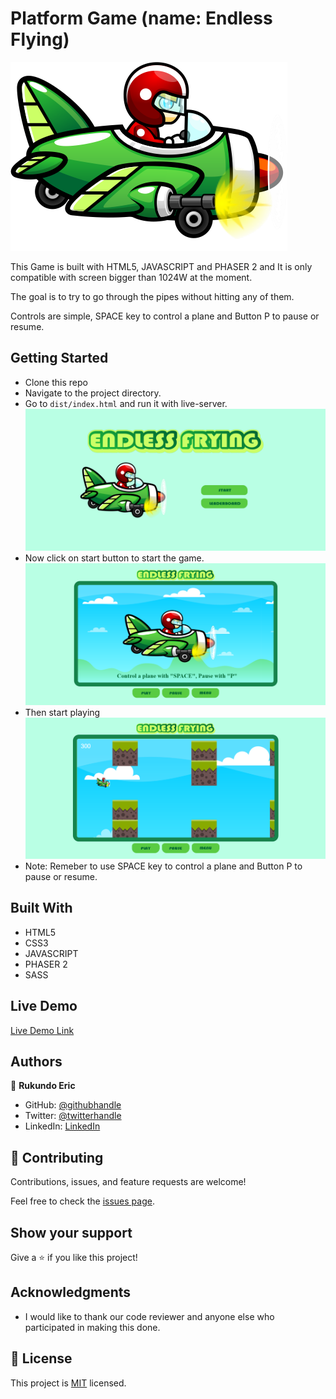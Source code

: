 # Platform Game (name: Endless Flying)
![Image](assets/images/plane.png)

This Game is built with HTML5, JAVASCRIPT and PHASER 2 and It is only compatible with screen bigger than 1024W at the moment. 

The goal is to try to go through the pipes without hitting any of them.

Controls are simple, SPACE key to control a plane and Button P to pause or resume. 

## Getting Started

- Clone this repo
- Navigate to the project directory.
- Go to `dist/index.html` and run it with live-server.
![Image](assets/images/menu_s.PNG)
- Now click on start button to start the game.
![Image](assets/images/game_s_s.PNG)
- Then start playing
![Image](assets/images/game_p_s.PNG)
- Note: Remeber to use SPACE key to control a plane and Button P to pause or resume.

## Built With

- HTML5
- CSS3
- JAVASCRIPT
- PHASER 2
- SASS


## Live Demo

[Live Demo Link](https://rukundoeric.github.io/Endless-Flying/dist/)

## Authors

👤 **Rukundo Eric**

- GitHub: [@githubhandle](https://github.com/rukundoeric)
- Twitter: [@twitterhandle](https://twitter.com/rukundoeric005)
- LinkedIn: [LinkedIn](https://www.linkedin.com/in/rukundo-eric-000bba181/)

## 🤝 Contributing

Contributions, issues, and feature requests are welcome!

Feel free to check the [issues page](https://github.com/rukundoeric/todo-list/issues).

## Show your support

Give a ⭐️ if you like this project!

## Acknowledgments

- I would like to thank our code reviewer and anyone else who participated in making this done.

## 📝 License

This project is [MIT](./LICENCE) licensed.